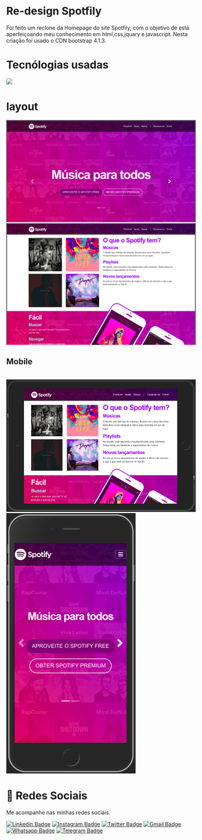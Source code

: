
<h1 aling="center"> Re-design Spotfily</h1>

<p>
Foi feito um reclone da Homepage do site Spotfily, com o objetivo de está aperfeiçoando meu conhecimento em html,css,jquary e javascript. Nesta criação foi usado o CDN bootstrap 4.1.3.
</p>

<h1 aling="center"> Tecnólogias usadas</h1>

<img src="https://ifankar.com/wp-content/uploads/2019/11/htmlcssbootstrap.jpg" width="350px"><br>

<h1 aling="center"> layout </h1>

<img src="https://github.com/marcosaureliodev/Clone-Spotfily/blob/master/img/homepage.png"><br>
<img src="https://github.com/marcosaureliodev/Clone-Spotfily/blob/master/img/homepage2.png"><br>
<h2>Mobile</h2><br>
<img src="https://github.com/marcosaureliodev/Clone-Spotfily/blob/master/img/IpadPage.png" width="550px">
<img src="https://github.com/marcosaureliodev/Clone-Spotfily/blob/master/img/homemobile.png">

# 📱 Redes Sociais

Me acompanhe nas minhas redes sociais.

[![Linkedin Badge](https://img.shields.io/badge/-Linkedin-blue?style=flat-square&logo=Linkedin&logoColor=white&link=https://www.linkedin.com/in/marcos-aur%C3%A9lio-47b590139/)](https://www.linkedin.com/in/marcos-aur%C3%A9lio-47b590139/) [![Instagram Badge](https://img.shields.io/badge/-Instagram-FF0000?style=flat-square&labelColor=FF0000&logo=instagram&logoColor=white&link=https://www.instagram.com/marcosaurelio.oficial)](https://www.instagram.com/marcosaurelio.oficial) [![Twitter Badge](https://img.shields.io/badge/-Twitter-1ca0f1?style=flat-square&labelColor=1ca0f1&logo=twitter&logoColor=white&link=https://twitter.com/aurlio_a)](https://twitter.com/aurlio_a) [![Gmail Badge](https://img.shields.io/badge/-Email-c14438?style=flat-square&logo=Gmail&logoColor=white&link=mailto:marcos.aureliodev@gmail.com)](mailto:marcos.aureliodev@gmail.com) [![Whatsapp Badge](https://img.shields.io/badge/-WhatsApp-brightgreen?style=flat-square&logo=WhatsApp&logoColor=white&link=https://api.whatsapp.com/send?phone=5599982501381)](https://api.whatsapp.com/send?phone=5599982501381) [![Telegram Badge](https://img.shields.io/badge/-Telegram-blue?style=flat-square&logo=Telegram&logoColor=white&link=https://t.me/MarcosAureliodev)](https://t.me/MarcosAureliodev)
